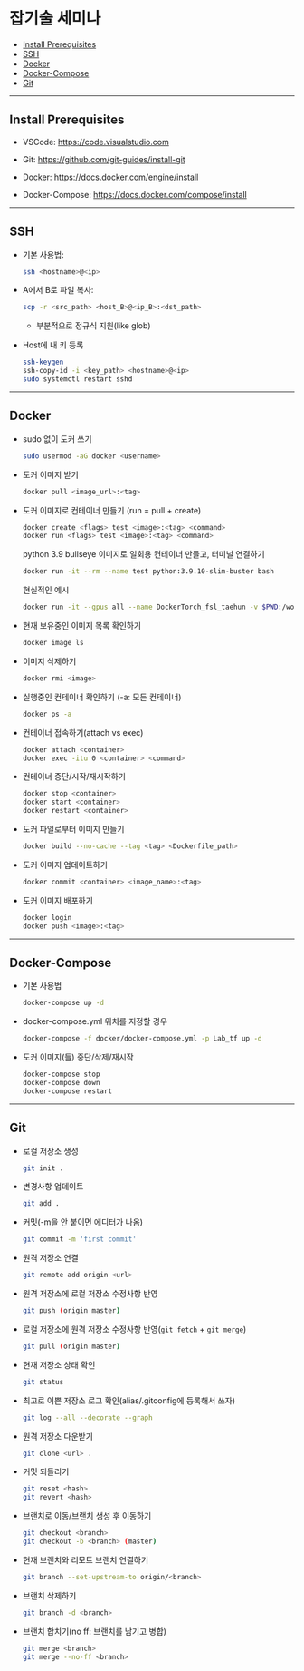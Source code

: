 # 잡기술 세미나 <!-- omit in toc -->

- [Install Prerequisites](#install-prerequisites)
- [SSH](#ssh)
- [Docker](#docker)
- [Docker-Compose](#docker-compose)
- [Git](#git)

---

## Install Prerequisites

- VSCode: <https://code.visualstudio.com>

- Git: <https://github.com/git-guides/install-git>

- Docker: <https://docs.docker.com/engine/install>

- Docker-Compose: <https://docs.docker.com/compose/install>

---

## SSH

- 기본 사용법:

  ```sh
  ssh <hostname>@<ip>
  ```

- A에서 B로 파일 복사:

  ```sh
  scp -r <src_path> <host_B>@<ip_B>:<dst_path>
  ```

  - 부분적으로 정규식 지원(like glob)

- Host에 내 키 등록

  ```sh
  ssh-keygen
  ssh-copy-id -i <key_path> <hostname>@<ip>
  sudo systemctl restart sshd
  ```

---

## Docker

- sudo 없이 도커 쓰기

  ```sh
  sudo usermod -aG docker <username>
  ```

- 도커 이미지 받기

  ```sh
  docker pull <image_url>:<tag>
  ```

- 도커 이미지로 컨테이너 만들기 (run = pull + create)

  ```sh
  docker create <flags> test <image>:<tag> <command>
  docker run <flags> test <image>:<tag> <command>
  ```

  python 3.9 bullseye 이미지로 일회용 컨테이너 만들고, 터미널 연결하기

  ```sh
  docker run -it --rm --name test python:3.9.10-slim-buster bash
  ```

  현실적인 예시

  ```sh
  docker run -it --gpus all --name DockerTorch_fsl_taehun -v $PWD:/workspace/ --ipc host -p 88888:8888 pytorch/pytorch:1.10.0-cuda11.3-cudnn8-runtime zsh
  ```

- 현재 보유중인 이미지 목록 확인하기

  ```sh
  docker image ls
  ```

- 이미지 삭제하기

  ```sh
  docker rmi <image>
  ```

- 실행중인 컨테이너 확인하기 (-a: 모든 컨테이너)

  ```sh
  docker ps -a
  ```

- 컨테이너 접속하기(attach vs exec)

  ```sh
  docker attach <container>
  docker exec -itu 0 <container> <command>
  ```

- 컨테이너 중단/시작/재시작하기

  ```sh
  docker stop <container>
  docker start <container>
  docker restart <container>
  ```

- 도커 파일로부터 이미지 만들기

  ```sh
  docker build --no-cache --tag <tag> <Dockerfile_path>
  ```

- 도커 이미지 업데이트하기
  
  ```sh
  docker commit <container> <image_name>:<tag>
  ```

- 도커 이미지 배포하기

  ```sh
  docker login
  docker push <image>:<tag>
  ```

---

## Docker-Compose

- 기본 사용법

  ```sh
  docker-compose up -d
  ```

- docker-compose.yml 위치를 지정할 경우

  ```sh
  docker-compose -f docker/docker-compose.yml -p Lab_tf up -d
  ```

- 도커 이미지(들) 중단/삭제/재시작

  ```sh
  docker-compose stop
  docker-compose down
  docker-compose restart
  ```

---

## Git

- 로컬 저장소 생성

  ```sh
  git init .
  ```

- 변경사항 업데이트

  ``` sh
  git add .
  ```

- 커밋(-m을 안 붙이면 에디터가 나옴)

  ```sh
  git commit -m 'first commit'
  ```

- 원격 저장소 연결

  ```sh
  git remote add origin <url>
  ```

- 원격 저장소에 로컬 저장소 수정사항 반영

  ```sh
  git push (origin master)
  ```

- 로컬 저장소에 원격 저장소 수정사항 반영(`git fetch` + `git merge`)

  ```sh
  git pull (origin master)
  ```

- 현재 저장소 상태 확인

  ```sh
  git status
  ```

- 최고로 이쁜 저장소 로그 확인(alias/.gitconfig에 등록해서 쓰자)

  ```sh
  git log --all --decorate --graph
  ```

- 원격 저장소 다운받기

  ```sh
  git clone <url> .
  ```

- 커밋 되돌리기

  ```sh
  git reset <hash>
  git revert <hash>
  ```

- 브랜치로 이동/브랜치 생성 후 이동하기

  ```sh
  git checkout <branch>
  git checkout -b <branch> (master)
  ```

- 현재 브랜치와 리모트 브랜치 연결하기

  ```sh
  git branch --set-upstream-to origin/<branch>
  ```

- 브랜치 삭제하기

  ```sh
  git branch -d <branch>
  ```

- 브랜치 합치기(no ff: 브랜치를 남기고 병합)

  ```sh
  git merge <branch>
  git merge --no-ff <branch>
  ```
